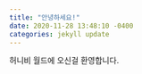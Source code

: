 ```yaml
---
title: "안녕하세요!"
date: 2020-11-28 13:48:10 -0400
categories: jekyll update
---
```


허니비 월드에 오신걸 환영합니다.
